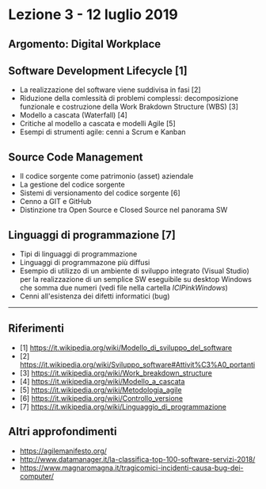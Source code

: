# Lezione 3 - 12 luglio 2019

## Argomento: Digital Workplace

## Software Development Lifecycle [1]

- La realizzazione del software viene suddivisa in fasi [2]
- Riduzione della comlessità di problemi complessi: decomposizione funzionale e costruzione della Work Brakdown Structure (WBS) [3]
- Modello a cascata (Waterfall) [4]
- Critiche al modello a cascata e modelli Agile [5]
- Esempi di strumenti agile: cenni a Scrum e Kanban

## Source Code Management

- Il codice sorgente come patrimonio (asset) aziendale
- La gestione del codice sorgente
- Sistemi di versionamento del codice sorgente [6]
- Cenno a GIT e GitHub
- Distinzione tra Open Source e Closed Source nel panorama SW

## Linguaggi di programmazione [7]

- Tipi di linguaggi di programmazione
- Linguaggi di programmazone più diffusi
- Esempio di utilizzo di un ambiente di sviluppo integrato (Visual Studio) per la realizzazione di un semplice SW eseguibile su desktop Windows che somma due numeri (vedi file nella cartella _ICIPinkWindows_)
- Cenni all'esistenza dei difetti informatici (bug)

---

## Riferimenti

- [1] https://it.wikipedia.org/wiki/Modello_di_sviluppo_del_software
- [2] https://it.wikipedia.org/wiki/Sviluppo_software#Attivit%C3%A0_portanti
- [3] https://it.wikipedia.org/wiki/Work_breakdown_structure
- [4] https://it.wikipedia.org/wiki/Modello_a_cascata
- [5] https://it.wikipedia.org/wiki/Metodologia_agile
- [6] https://it.wikipedia.org/wiki/Controllo_versione
- [7] https://it.wikipedia.org/wiki/Linguaggio_di_programmazione

## Altri approfondimenti

- https://agilemanifesto.org/
- http://www.datamanager.it/la-classifica-top-100-software-servizi-2018/
- https://www.magnaromagna.it/tragicomici-incidenti-causa-bug-dei-computer/